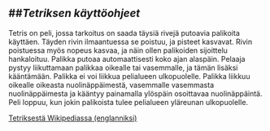 ##*Tetriksen käyttöohjeet*
---

Tetris on peli, jossa tarkoitus on saada täysiä rivejä putoavia palikoita käyttäen. Täyden rivin ilmaantuessa se poistuu, ja pisteet kasvavat. Rivin poistuessa myös nopeus kasvaa, ja näin ollen palikoiden sijoittelu hankaloituu. Palikka putoaa automaattisesti koko ajan alaspäin. Pelaaja pystyy liikuttamaan palikkaa oikealle tai vasemmalle, ja tämän lisäksi kääntämään. Palikka ei voi liikkua pelialueen ulkopuolelle. Palikka liikkuu oikealle oikeasta nuolinäppäimestä, vasemmalle vasemmasta nuolinäppäimesta ja kääntyy painamalla ylöspäin osoittavaa nuolinäppäintä. Peli loppuu, kun jokin palikoista tulee pelialueen yläreunan ulkopuolelle.

[Tetriksestä Wikipediassa (englanniksi)](http://en.wikipedia.org/wiki/Tetris)
